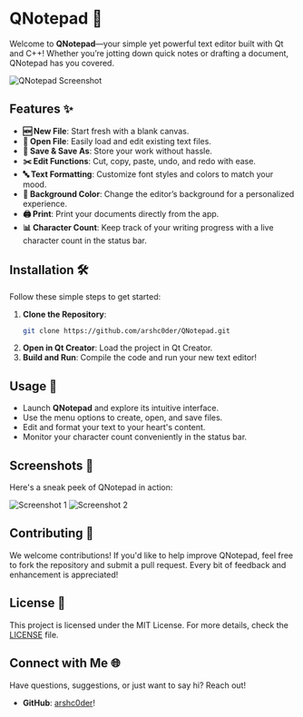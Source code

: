 # QNotepad 📝

Welcome to **QNotepad**—your simple yet powerful text editor built with Qt and C++! Whether you’re jotting down quick notes or drafting a document, QNotepad has you covered.

![QNotepad Screenshot](link-to-your-screenshot)

## Features ✨

- **🆕 New File**: Start fresh with a blank canvas.
- **📂 Open File**: Easily load and edit existing text files.
- **💾 Save & Save As**: Store your work without hassle.
- **✂️ Edit Functions**: Cut, copy, paste, undo, and redo with ease.
- **🔤 Text Formatting**: Customize font styles and colors to match your mood.
- **🎨 Background Color**: Change the editor’s background for a personalized experience.
- **🖨️ Print**: Print your documents directly from the app.
- **📊 Character Count**: Keep track of your writing progress with a live character count in the status bar.

## Installation 🛠️

Follow these simple steps to get started:

1. **Clone the Repository**:
   ```bash
   git clone https://github.com/arshc0der/QNotepad.git
   ```
2. **Open in Qt Creator**: Load the project in Qt Creator.
3. **Build and Run**: Compile the code and run your new text editor!

## Usage 🚀

- Launch **QNotepad** and explore its intuitive interface.
- Use the menu options to create, open, and save files.
- Edit and format your text to your heart's content.
- Monitor your character count conveniently in the status bar.

## Screenshots 📸

Here's a sneak peek of QNotepad in action:

![Screenshot 1](link-to-your-screenshot1)
![Screenshot 2](link-to-your-screenshot2)

## Contributing 🤝

We welcome contributions! If you'd like to help improve QNotepad, feel free to fork the repository and submit a pull request. Every bit of feedback and enhancement is appreciated!

## License 📄

This project is licensed under the MIT License. For more details, check the [LICENSE](LICENSE) file.

## Connect with Me 🌐

Have questions, suggestions, or just want to say hi? Reach out!

- **GitHub**: [arshc0der](https://github.com/arshc0der)!
